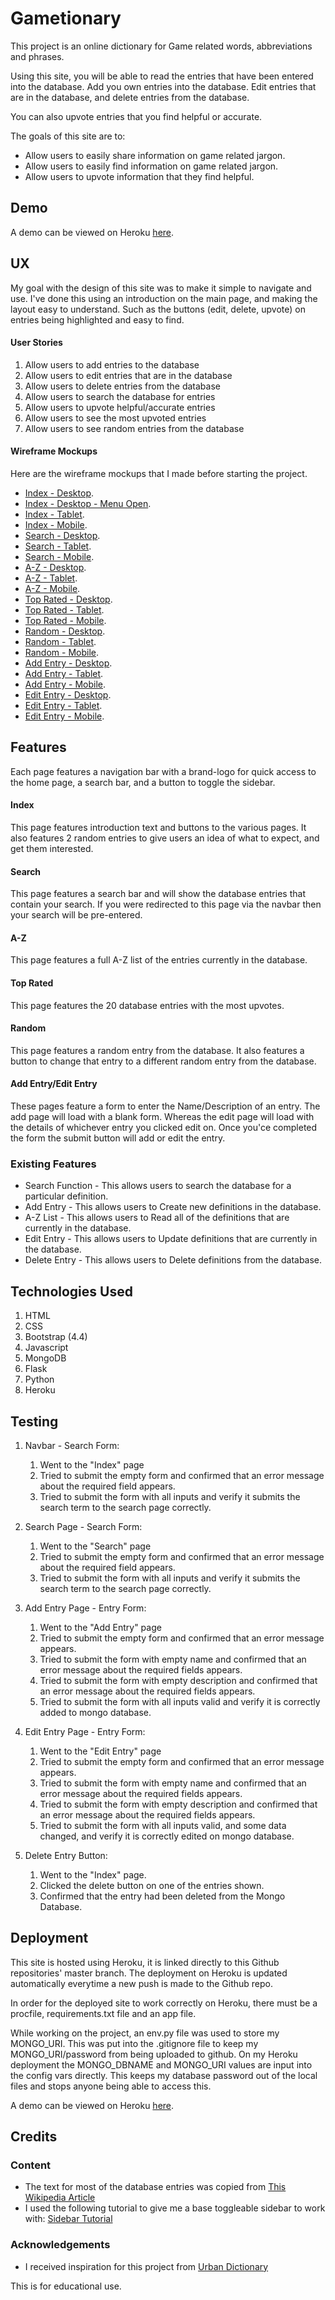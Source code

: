 # Gametionary

This project is an online dictionary for Game related words, abbreviations and phrases.

Using this site, you will be able to read the entries that have been entered into the database.
Add you own entries into the database. Edit entries that are in the database, and delete entries from the database.

You can also upvote entries that you find helpful or accurate.

The goals of this site are to:
- Allow users to easily share information on game related jargon.
- Allow users to easily find information on game related jargon.
- Allow users to upvote information that they find helpful.

## Demo

A demo can be viewed on Heroku [here](https://gametionary.herokuapp.com/).

## UX

My goal with the design of this site was to make it simple to navigate and use.
I've done this using an introduction on the main page, and making the layout easy to understand. Such as the buttons (edit, delete, upvote) on entries being highlighted and easy to find.

#### User Stories

1. Allow users to add entries to the database
2. Allow users to edit entries that are in the database
3. Allow users to delete entries from the database
4. Allow users to search the database for entries
5. Allow users to upvote helpful/accurate entries
6. Allow users to see the most upvoted entries
7. Allow users to see random entries from the database

#### Wireframe Mockups

Here are the wireframe mockups that I made before starting the project.

- [Index - Desktop](wireframes/index-desktop.png).
- [Index - Desktop - Menu Open](wireframes/index-desktop-menuopen.png).
- [Index - Tablet](wireframes/index-tablet.png).
- [Index - Mobile](wireframes/index-mobile.png).
- [Search - Desktop](wireframes/search-desktop.png).
- [Search - Tablet](wireframes/search-tablet.png).
- [Search - Mobile](wireframes/search-mobile.png).
- [A-Z - Desktop](wireframes/a-z-desktop.png).
- [A-Z - Tablet](wireframes/a-z-tablet.png).
- [A-Z - Mobile](wireframes/a-z-mobile.png).
- [Top Rated - Desktop](wireframes/top-rated-desktop.png).
- [Top Rated - Tablet](wireframes/top-rated-tablet.png).
- [Top Rated - Mobile](wireframes/top-rated-mobile.png).
- [Random - Desktop](wireframes/random-desktop.png).
- [Random - Tablet](wireframes/random-tablet.png).
- [Random - Mobile](wireframes/random-mobile.png).
- [Add Entry - Desktop](wireframes/add-entry-desktop.png).
- [Add Entry - Tablet](wireframes/add-entry-tablet.png).
- [Add Entry - Mobile](wireframes/add-entry-mobile.png).
- [Edit Entry - Desktop](wireframes/edit-entry-desktop.png).
- [Edit Entry - Tablet](wireframes/edit-entry-tablet.png).
- [Edit Entry - Mobile](wireframes/edit-entry-mobile.png).

## Features

Each page features a navigation bar with a brand-logo for quick access to the home page, a search bar, and a button to toggle the sidebar.

#### Index

This page features introduction text and buttons to the various pages.
It also features 2 random entries to give users an idea of what to expect, and get them interested.

#### Search

This page features a search bar and will show the database entries that contain your search.
If you were redirected to this page via the navbar then your search will be pre-entered.

#### A-Z

This page features a full A-Z list of the entries currently in the database.

#### Top Rated

This page features the 20 database entries with the most upvotes.

#### Random

This page features a random entry from the database.
It also features a button to change that entry to a different random entry from the database.

#### Add Entry/Edit Entry

These pages feature a form to enter the Name/Description of an entry.
The add page will load with a blank form. Whereas the edit page will load with the details of whichever entry you clicked edit on.
Once you'ce completed the form the submit button will add or edit the entry.

### Existing Features

- Search Function - This allows users to search the database for a particular definition.
- Add Entry - This allows users to Create new definitions in the database.
- A-Z List - This allows users to Read all of the definitions that are currently in the database.
- Edit Entry - This allows users to Update definitions that are currently in the database.
- Delete Entry - This allows users to Delete definitions from the database.

## Technologies Used

1. HTML
2. CSS
3. Bootstrap (4.4)
5. Javascript
6. MongoDB
7. Flask
8. Python
9. Heroku

## Testing

1. Navbar - Search Form:
    1. Went to the "Index" page
    2. Tried to submit the empty form and confirmed that an error message about the required field appears.
    3. Tried to submit the form with all inputs and verify it submits the search term to the search page correctly.

2. Search Page - Search Form:
    1. Went to the "Search" page
    2. Tried to submit the empty form and confirmed that an error message about the required field appears.
    3. Tried to submit the form with all inputs and verify it submits the search term to the search page correctly.

3. Add Entry Page - Entry Form:
    1. Went to the "Add Entry" page
    2. Tried to submit the empty form and confirmed that an error message appears.
    3. Tried to submit the form with empty name and confirmed that an error message about the required fields appears.
    4. Tried to submit the form with empty description and confirmed that an error message about the required fields appears.
    5. Tried to submit the form with all inputs valid and verify it is correctly added to mongo database.

4. Edit Entry Page - Entry Form:
    1. Went to the "Edit Entry" page
    2. Tried to submit the empty form and confirmed that an error message appears.
    3. Tried to submit the form with empty name and confirmed that an error message about the required fields appears.
    4. Tried to submit the form with empty description and confirmed that an error message about the required fields appears.
    5. Tried to submit the form with all inputs valid, and some data changed, and verify it is correctly edited on mongo database.

5. Delete Entry Button:
    1. Went to the "Index" page.
    2. Clicked the delete button on one of the entries shown.
    3. Confirmed that the entry had been deleted from the Mongo Database.

## Deployment

This site is hosted using Heroku, it is linked directly to this Github repositories' master branch. The deployment on Heroku is updated automatically everytime a new push is made to the Github repo.

In order for the deployed site to work correctly on Heroku, there must be a procfile, requirements.txt file and an app file.

While working on the project, an env.py file was used to store my MONGO_URI. This was put into the .gitignore file to keep my MONGO_URI/password from being uploaded to github.
On my Heroku deployment the MONGO_DBNAME and MONGO_URI values are input into the config vars directly. This keeps my database password out of the local files and stops anyone being able to access this.

A demo can be viewed on Heroku [here](https://gametionary.herokuapp.com/).

## Credits
### Content
- The text for most of the database entries was copied from [This Wikipedia Article](https://en.wikipedia.org/wiki/Glossary_of_video_game_terms)
- I used the following tutorial to give me a base toggleable sidebar to work with: [Sidebar Tutorial](https://www.w3schools.com/howto/howto_js_collapse_sidebar.asp)

### Acknowledgements

- I received inspiration for this project from [Urban Dictionary](https://www.urbandictionary.com/)

This is for educational use.